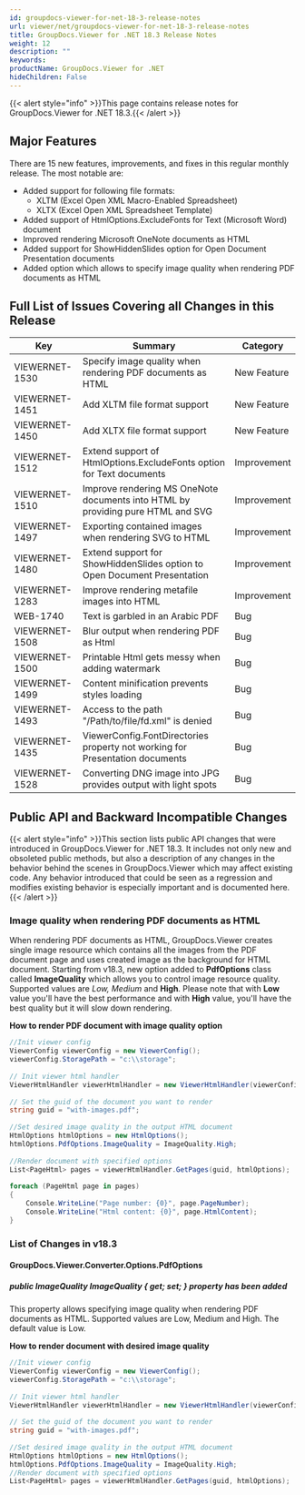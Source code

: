 ```yaml
---
id: groupdocs-viewer-for-net-18-3-release-notes
url: viewer/net/groupdocs-viewer-for-net-18-3-release-notes
title: GroupDocs.Viewer for .NET 18.3 Release Notes
weight: 12
description: ""
keywords: 
productName: GroupDocs.Viewer for .NET
hideChildren: False
---
```

{{< alert style="info" >}}This page contains release notes for GroupDocs.Viewer for .NET 18.3.{{< /alert >}}

## Major Features

There are 15 new features, improvements, and fixes in this regular monthly release. The most notable are:

*   Added support for following file formats:  
    *   XLTM (Excel Open XML Macro-Enabled Spreadsheet) 
    *   XLTX (Excel Open XML Spreadsheet Template)
*   Added support of HtmlOptions.ExcludeFonts for Text (Microsoft Word) document
*   Improved rendering Microsoft OneNote documents as HTML
*   Added support for ShowHiddenSlides option for Open Document Presentation documents
*   Added option which allows to specify image quality when rendering PDF documents as HTML

## Full List of Issues Covering all Changes in this Release

| Key | Summary | Category |
| --- | --- | --- |
| VIEWERNET-1530 | Specify image quality when rendering PDF documents as HTML | New Feature |
| VIEWERNET-1451 | Add XLTM file format support | New Feature |
| VIEWERNET-1450 | Add XLTX file format support | New Feature |
| VIEWERNET-1512 | Extend support of HtmlOptions.ExcludeFonts option for Text documents | Improvement |
| VIEWERNET-1510 | Improve rendering MS OneNote documents into HTML by providing pure HTML and SVG | Improvement |
| VIEWERNET-1497 | Exporting contained images when rendering SVG to HTML | Improvement |
| VIEWERNET-1480 | Extend support for ShowHiddenSlides option to Open Document Presentation | Improvement |
| VIEWERNET-1283 | Improve rendering metafile images into HTML | Improvement |
| WEB-1740 | Text is garbled in an Arabic PDF | Bug |
| VIEWERNET-1508 | Blur output when rendering PDF as Html | Bug |
| VIEWERNET-1500 | Printable Html gets messy when adding watermark | Bug |
| VIEWERNET-1499 | Content minification prevents styles loading | Bug |
| VIEWERNET-1493 | Access to the path "/Path/to/file/fd.xml" is denied | Bug |
| VIEWERNET-1435 | ViewerConfig.FontDirectories property not working for Presentation documents | Bug |
| VIEWERNET-1528 | Converting DNG image into JPG provides output with light spots | Bug |

## Public API and Backward Incompatible Changes

{{< alert style="info" >}}This section lists public API changes that were introduced in GroupDocs.Viewer for .NET 18.3. It includes not only new and obsoleted public methods, but also a description of any changes in the behavior behind the scenes in GroupDocs.Viewer which may affect existing code. Any behavior introduced that could be seen as a regression and modifies existing behavior is especially important and is documented here.{{< /alert >}}

### Image quality when rendering PDF documents as HTML

When rendering PDF documents as HTML, GroupDocs.Viewer creates single image resource which contains all the images from the PDF document page and uses created image as the background for HTML document. Starting from v18.3, new option added to **PdfOptions** class called **ImageQuality** which allows you to control image resource quality. Supported values are **Low*, *Medium** and **High**. Please note that with **Low** value you'll have the best performance and with **High** value, you'll have the best quality but it will slow down rendering. 

**How to render PDF document with image quality option**

```csharp
//Init viewer config
ViewerConfig viewerConfig = new ViewerConfig();
viewerConfig.StoragePath = "c:\\storage";
  
// Init viewer html handler
ViewerHtmlHandler viewerHtmlHandler = new ViewerHtmlHandler(viewerConfig);
  
// Set the guid of the document you want to render
string guid = "with-images.pdf";
  
//Set desired image quality in the output HTML document
HtmlOptions htmlOptions = new HtmlOptions();
htmlOptions.PdfOptions.ImageQuality = ImageQuality.High;
 
//Render document with specified options
List<PageHtml> pages = viewerHtmlHandler.GetPages(guid, htmlOptions);
  
foreach (PageHtml page in pages)
{
    Console.WriteLine("Page number: {0}", page.PageNumber);
    Console.WriteLine("Html content: {0}", page.HtmlContent);
}
```

### List of Changes in v18.3

#### GroupDocs.Viewer.Converter.Options.PdfOptions

##### public ImageQuality ImageQuality { get; set; } property has been added

This property allows specifying image quality when rendering PDF documents as HTML. Supported values are Low, Medium and High. The default value is Low.

**How to render document with desired image quality**

```csharp
//Init viewer config
ViewerConfig viewerConfig = new ViewerConfig();
viewerConfig.StoragePath = "c:\\storage";
 
// Init viewer html handler
ViewerHtmlHandler viewerHtmlHandler = new ViewerHtmlHandler(viewerConfig);
 
// Set the guid of the document you want to render
string guid = "with-images.pdf";
 
//Set desired image quality in the output HTML document
HtmlOptions htmlOptions = new HtmlOptions();
htmlOptions.PdfOptions.ImageQuality = ImageQuality.High;
//Render document with specified options
List<PageHtml> pages = viewerHtmlHandler.GetPages(guid, htmlOptions);
```
